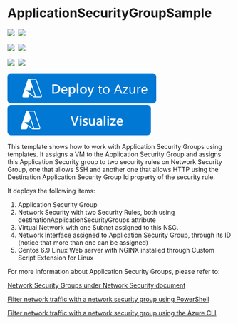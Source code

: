# ApplicationSecurityGroupSample

<IMG SRC="https://azurequickstartsservice.blob.core.windows.net/badges/201-application-security-group/PublicLastTestDate.svg" />&nbsp;
<IMG SRC="https://azurequickstartsservice.blob.core.windows.net/badges/201-application-security-group/PublicDeployment.svg" />&nbsp;

<IMG SRC="https://azurequickstartsservice.blob.core.windows.net/badges/201-application-security-group/FairfaxLastTestDate.svg" />&nbsp;
<IMG SRC="https://azurequickstartsservice.blob.core.windows.net/badges/201-application-security-group/FairfaxDeployment.svg" />&nbsp;

<IMG SRC="https://azurequickstartsservice.blob.core.windows.net/badges/201-application-security-group/BestPracticeResult.svg" />&nbsp;
<IMG SRC="https://azurequickstartsservice.blob.core.windows.net/badges/201-application-security-group/CredScanResult.svg" />&nbsp;

<a href="https://portal.azure.com/#create/Microsoft.Template/urihttps%3A%2F%2raw.githubusercontent.com%2Azure%2azure-quickstart-templates%2master%2azure-quickstart-templates%2azuredeploy.json" target="_blank">
<img src="https://raw.githubusercontent.com/Azure/azure-quickstart-templates/master/1-CONTRIBUTION-GUIDE/images/deploytoazure.svg"/>
</a>

<a href="http://armviz.io/#/?load=https%3A%2F%2raw.githubusercontent.com%2Azure%2azure-quickstart-templates%2master%2azure-quickstart-templates%2azuredeploy.json" target="_blank">
<img src="https://raw.githubusercontent.com/Azure/azure-quickstart-templates/master/1-CONTRIBUTION-GUIDE/images/visualizebutton.svg"/>
</a>

This template shows how to work with Application Security Groups using templates. It assigns a VM to the Application Security Group and assigns this Application Security group to two security rules on Network Security Group, one that allows SSH and another one that allows HTTP using the Destination Application Security Group Id property of the security rule. 

It deploys the following items:
1. Application Security Group
1. Network Security with two Security Rules, both using destinationApplicationSecurityGroups attribute
1. Virtual Network with one Subnet assigned to this NSG.
1. Network Interface assigned to Application Security Group, through its ID (notice that more than one can be assigned)
1. Centos 6.9 Linux Web server with NGINX installed through Custom Script Extension for Linux

For more information about Application Security Groups, please refer to:

[Network Security Groups under Network Security document](https://docs.microsoft.com/en-us/azure/virtual-network/security-overview#application-security-groupshttps://docs.microsoft.com/azure/virtual-network/security-overview)

[Filter network traffic with a network security group using PowerShell](https://docs.microsoft.com/en-us/azure/virtual-network/tutorial-filter-network-traffic)

[Filter network traffic with a network security group using the Azure CLI](https://docs.microsoft.com/en-us/azure/virtual-network/tutorial-filter-network-traffic-cli)


